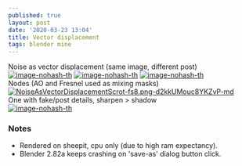 ```yaml
---
published: true
layout: post
date: '2020-03-23 13:04'
title: Vector displacement
tags: blender mine 
---
```

Noise as vector displacement (same image, different post)  
[![image-nohash-th](https://images.weserv.nl/?url=https://i.imgur.com/2XC1ve1b.png)](https://images.weserv.nl/?url=https://i.imgur.com/2XC1ve1.png)
[![image-nohash-th](https://images.weserv.nl/?url=https://i.imgur.com/k79ndItb.png)](https://images.weserv.nl/?url=https://i.imgur.com/k79ndIt.png)
[![image-nohash-th](https://images.weserv.nl/?url=https://i.imgur.com/JLrv19Mb.jpg)](https://images.weserv.nl/?url=https://i.imgur.com/ZH0ZLkx.png)  
Nodes (AO and Fresnel used as mixing masks)   
[![NoiseAsVectorDisplacementScrot-fs8.png-d2kkUMouc8YKZvP-md](https://images.weserv.nl/?url=https://i.imgur.com/kETcJYEl.png)](https://images.weserv.nl/?url=https://i.imgur.com/kETcJYE.png)  
One with fake/post details, sharpen > shadow  
[![image-nohash-th](https://images.weserv.nl/?url=https://i.imgur.com/eddAhcvb.png)](https://images.weserv.nl/?url=https://i.imgur.com/eddAhcv.png)

### Notes 
- Rendered on sheepit, cpu only (due to high ram expectancy).
- Blender 2.82a keeps crashing on 'save-as' dialog button click.
